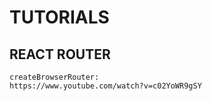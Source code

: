 # TUTORIALS

## REACT ROUTER

    createBrowserRouter:
    https://www.youtube.com/watch?v=c02YoWR9gSY
